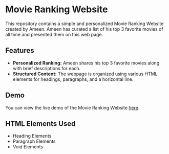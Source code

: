 # Movie Ranking Website

This repository contains a simple and personalized Movie Ranking Website created by Ameen. Ameen has curated a list of his top 3 favorite movies of all time and presented them on this web page.

## Features

- **Personalized Ranking:** Ameen shares his top 3 favorite movies along with brief descriptions for each.
- **Structured Content:** The webpage is organized using various HTML elements for headings, paragraphs, and a horizontal line.

## Demo

You can view the live demo of the Movie Ranking Website [here]([#insert-link-to-demo](https://ameenalam98.github.io/Movie-Ranking-Website/)).

## HTML Elements Used

- Heading Elements
- Paragraph Elements
- Void Elements
